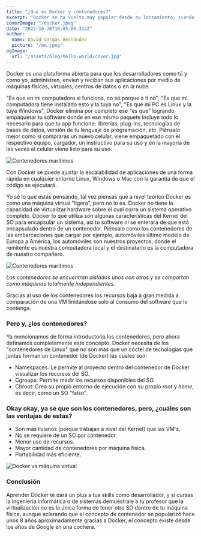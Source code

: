 ```yaml
---
title: "¿Qué es Docker y contenedores?"
excerpt: "Docker se ha vuelto muy popular desde su lanzamiento, siendo una de las plataformas más usadas después de Linux y Windows según los resultados del Developer Survey 2019 de StackOverflow"
coverImage: "/docker.jpeg"
date: "2022-10-20T16:05:00.322Z"
author:
  name: David Vargas Hernández
  picture: "/me.jpeg"
ogImage:
  url: "/assets/blog/hello-world/cover.jpg"
---
```


Docker es una plataforma abierta para que los desarrolladores como tú y como yo, administren, envíen y reciban sus aplicaciones por medio de máquinas físicas, virtuales, centros de datos o en la nube.

"Es que en mi computadora si funciona, no sé porque a ti no", "Es que mi computadora tiene instalado esto y la tuya no", "Es que mi PC es Linux y la tuya Windows", Docker elimina por completo ese "es que" logrando empaquetar tu software donde en ese mismo paquete incluye todo lo necesario para que tu app funcione: librerías, plug-ins, tecnologías de bases de datos, versión de tu lenguaje de programación, etc. Piénsalo mejor como si compraras un nuevo celular, viene empaquetado con el respectivo equipo, cargador, un instructivo para su uso y en la mayoría de las veces el celular viene listo para su uso.

![Contenedores maritimos](/unboxing.jpg)

Con Docker se puede ajustar la escalabilidad de aplicaciones de una forma rápida en cualquier entorno Linux, Windows o Mac con la garantía de que el código se ejecutará.

Yo sé lo que estás pensando, tal vez piensas que a nivel teórico Docker es como una máquina virtual "ligera", pero no lo es. Docker no tiene la capacidad de virtualizar hardware sobre el cual corra un sistema operativo completo. Docker lo que utiliza son algunas características del Kernel del SO para encapsular un sistema, así tu software ni se enterará de que está encapsulado dentro de un contenedor. Piénsalo como los contenedores de las embarcaciones que cargar por ejemplo, automóviles último modelo de Europa a América, los automóviles son nuestros proyectos, donde el remitente es nuestra computadora local y el destinatario es la computadora de nuestro compañero.

![Contenedores maritimos](/contenedor.webp)

_Los contenedores se encuentran aislados unos con otros y se comportan como máquinas totalmente independientes._

Gracias al uso de los contenedores los recursos baja a gran medida a comparación de una VM limitándose solo al consumo del software que lo contenga.

### Pero y, ¿los contenedores?

Ya mencionamos de forma introductoria los contenedores, pero ahora definamos completamente este concepto. Docker necesita de los "contenedores de Linux" que no son más que un cóctel de tecnologías que juntas forman un contenedor (de Docker) las cuales son:

- Namespaces: Le permite al proyecto dentro del contenedor de Docker visualizar los recursos del SO.
- Cgroups: Permite medir los recursos disponibles del SO.
- Chroot: Crea su propio entorno de ejecución con su propio _root_ y _home_, es decir, como un SO "falso".

### Okay okay, ya sé que son los contenedores, pero, ¿cuáles son las ventajas de estas?

- Son más livianos (porque trabajan a nivel del Kernel) que las VM's.
- No se requiere de un SO por contenedor.
- Menor uso de recursos.
- Mayor cantidad de contenedores por máquina física.
- Portabilidad más eficiente.

![Docker vs máquina virtual](/docker-vs-vm.webp)

### Conclusión

Aprender Docker te dará un plus a tus skills como desarrollador, y si cursas la ingeniería informática o de sistemas demuéstrale a tu profesor que la virtualización no es la única forma de tener otro SO dentro de tu máquina física, aunque aclarando que el concepto de contenedor se popularizó hace unos 8 años aproximadamente gracias a Docker, el concepto existe desde los años de Google en una cochera.
